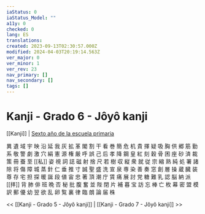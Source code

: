 ```yaml
---
iaStatus: 0
iaStatus_Model: ""
a11y: 0
checked: 0
lang: ES
translations: 
created: 2023-09-13T02:30:57.000Z
modified: 2024-04-03T20:19:14.563Z
ver_major: 0
ver_minor: 1
ver_rev: 23
nav_primary: []
nav_secondary: []
tags: []
---
```

# Kanji - Grado 6 - Jôyô kanji

 [[Kanji]] | [Sexto año de la escuela primaria](https://es.wikibooks.org/wiki/Japon%C3%A9s/Kanji/Grado_6 "Japonés/Kanji/Grado 6")

異 遺 域 宇 映 沿 延 我 灰 拡 革 閣 割 干 看 巻 簡 危 机 貴 揮 疑 吸 胸 供 郷 筋 勤 系 敬 警 劇 激 穴 絹 憲 源 権 厳 呼 誤 己 后 孝 降 鋼 皇 紅 刻 穀 骨 困 座 砂 済 裁 策 冊 蚕 至 [[私]] 姿 視 詞 誌 磁 射 捨 尺 若 樹 収 縦 衆 就 従 宗 縮 熟 純 処 署 諸 除 将 傷 障 城 蒸 針 仁 垂 推 寸 誠 聖 盛 洗 宣 泉 専 染 善 奏 窓 創 層 操 蔵 臓 装 尊 存 宅 担 探 暖 誕 段 値 宙 忠 著 頂 潮 庁 賃 痛 展 討 党 糖 難 乳 認 脳 納 派 [[拝]] 背 肺 俳 班 晩 否 秘 批 腹 奮 並 陛 閉 片 補 暮 宝 訪 忘 棒 亡 枚 幕 密 盟 模 訳 郵 優 幼 翌 欲 乱 卵 覧 裏 律 臨 朗 論 届 株

<< [[Kanji - Grado 5 - Jôyô kanji]] | [[Kanji - Grado 7 - Jôyô kanji]] >>
